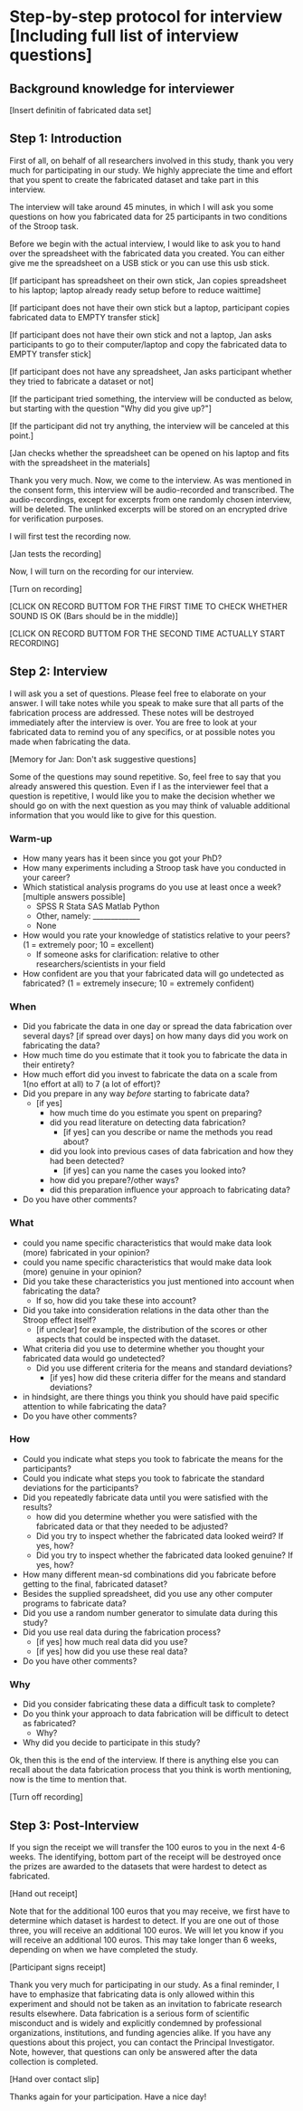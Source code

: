 # Step-by-step protocol for interview [Including full list of interview questions]

## Background knowledge for interviewer

[Insert definitin of fabricated data set]

## Step 1: Introduction

First of all, on behalf of all researchers involved in this study, thank you very much for participating in our study. We highly appreciate the time and effort that you spent to create the fabricated dataset and take part in this interview.

The interview will take around 45 minutes, in which I will ask you some questions on how you fabricated data for 25 participants in two conditions of the Stroop task.

Before we begin with the actual interview, I would like to ask you to hand over the spreadsheet with the fabricated data you created. You can either give me the spreadsheet on a USB stick or you can use this usb stick.

[If participant has spreadsheet on their own stick, Jan copies spreadsheet to his laptop; laptop already ready setup before to reduce waittime]

[If participant does not have their own stick but a laptop, participant copies fabricated data to EMPTY transfer stick]

[If participant does not have their own stick and not a laptop, Jan asks participants to go to their computer/laptop and copy the fabricated data to EMPTY transfer stick]

[If participant does not have any spreadsheet, Jan asks participant whether they tried to fabricate a dataset or not]

[If the participant tried something, the interview will be conducted as below, but starting with the question "Why did you give up?"]

[If the participant did not try anything, the interview will be canceled at this point.]

[Jan checks whether the spreadsheet can be opened on his laptop and fits with the spreadsheet in the materials]

Thank you very much. Now, we come to the interview. As was mentioned in the consent form, this interview will be audio-recorded and transcribed. The audio-recordings, except for excerpts from one randomly chosen interview, will be deleted. The unlinked excerpts will be stored on an encrypted drive for verification purposes. 

I will first test the recording now. 

[Jan tests the recording]

Now, I will turn on the recording for our interview.

[Turn on recording] 

[CLICK ON RECORD BUTTOM FOR THE FIRST TIME TO CHECK WHETHER SOUND IS OK (Bars should be in the middle)]

[CLICK ON RECORD BUTTOM FOR THE SECOND TIME ACTUALLY START RECORDING]

## Step 2: Interview

I will ask you a set of questions. Please feel free to elaborate on your answer. I will take notes while you speak to make sure that all parts of the fabrication process are addressed. These notes will be destroyed immediately after the interview is over. You are free to look at your fabricated data to remind you of any specifics, or at possible notes you made when fabricating the data.

[Memory for Jan: Don't ask suggestive questions]

Some of the questions may sound repetitive. So, feel free to say that you already answered this question. Even if I as the interviewer feel that a question is repetitive, I would like you to make the decision whether we should go on with the next question as you may think of valuable additional information that you would like to give for this question.

### Warm-up

- How many years has it been since you got your PhD?
- How many experiments including a Stroop task have you conducted in your career?
- Which statistical analysis programs do you use at least once a week? [multiple answers possible]
	* SPSS        R        Stata        SAS        Matlab        Python        
	* Other, namely: _____________
	* None
- How would you rate your knowledge of statistics relative to your peers? (1 = extremely poor; 10 = excellent)
	* If someone asks for clarification: relative to other researchers/scientists in your field
- How confident are you that your fabricated data will go undetected as fabricated? (1 = extremely insecure; 10 = extremely confident)

### When

- Did you fabricate the data in one day or spread the data fabrication over several days?
	[if spread over days] on how many days did you work on fabricating the data?
- How much time do you estimate that it took you to fabricate the data in their entirety?
- How much effort did you invest to fabricate the data on a scale from 1(no effort at all) to 7 (a lot of effort)?
- Did you prepare in any way *before* starting to fabricate data?
	* [if yes]
		- how much time do you estimate you spent on preparing?
		- did you read literature on detecting data fabrication?
			* [if yes] can you describe or name the methods you read about?
		- did you look into previous cases of data fabrication and how they had been detected?
			* [if yes] can you name the cases you looked into?
		- how did you prepare?/other ways?
		- did this preparation influence your approach to fabricating data?
- Do you have other comments?

### What 

- could you name specific characteristics that would make data look (more) fabricated in your opinion?
- could you name specific characteristics that would make data look (more) genuine in your opinion?
- Did you take these characteristics you just mentioned into account when fabricating the data? 
	* If so, how did you take these into account?
- Did you take into consideration relations in the data other than the Stroop effect itself?
	* [if unclear] for example, the distribution of the scores or other aspects that could be inspected with the dataset.
- What criteria did you use to determine whether you thought your fabricated data would go undetected?
	* Did you use different criteria for the means and standard deviations?
		* [if yes] how did these criteria differ for the means and standard deviations?
- in hindsight, are there things you think you should have paid specific attention to while fabricating the data?
- Do you have other comments?

### How

- Could you indicate what steps you took to fabricate the means for the participants?
- Could you indicate what steps you took to fabricate the standard deviations for the participants?
- Did you repeatedly fabricate data until you were satisfied with the results?
	* how did you determine whether you were satisfied with the fabricated data or that they needed to be adjusted?
	* Did you try to inspect whether the fabricated data looked weird? If yes, how?
	* Did you try to inspect whether the fabricated data looked genuine? If yes, how?
- How many different mean-sd combinations did you fabricate before getting to the final, fabricated dataset?
- Besides the supplied spreadsheet, did you use any other computer programs to fabricate data?
- Did you use a random number generator to simulate data during this study?
- Did you use real data during the fabrication process?
	* [if yes] how much real data did you use?
	* [if yes] how did you use these real data?
- Do you have other comments?

### Why

- Did you consider fabricating these data a difficult task to complete?
- Do you think your approach to data fabrication will be difficult to detect as fabricated?
	* Why?
- Why did you decide to participate in this study? 

Ok, then this is the end of the interview. If there is anything else you can recall about the data fabrication process that you think is worth mentioning, now is the time to mention that.

[Turn off recording]

## Step 3: Post-Interview

If you sign the receipt we will transfer the 100 euros to you in the next 4-6 weeks. The identifying, bottom part of the receipt will be destroyed once the prizes are awarded to the datasets that were hardest to detect as fabricated.

[Hand out receipt]

Note that for the additional 100 euros that you may receive, we first have to determine which dataset is hardest to detect. If you are one out of those three, you will receive an additional 100 euros. We will let you know if you will receive an additional 100 euros. This may take longer than 6 weeks, depending on when we have completed the study.

[Participant signs receipt]

Thank you very much for participating in our study. As a final reminder, I have to emphasize that fabricating data is only allowed within this experiment and should not be taken as an invitation to fabricate research results elsewhere. Data fabrication is a serious form of scientific misconduct and is widely and explicitly condemned by professional organizations, institutions, and funding agencies alike.
If you have any questions about this project, you can contact the Principal Investigator. Note, however, that questions can only be answered after the data collection is completed.

[Hand over contact slip]

Thanks again for your participation. Have a nice day!
